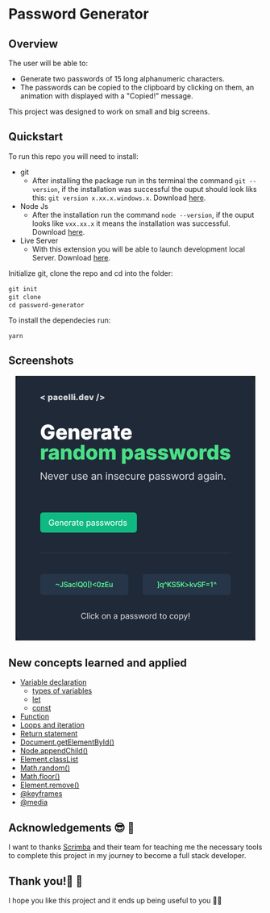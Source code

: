 # Password Generator

## Overview

The user will be able to:

-   Generate two passwords of 15 long alphanumeric characters.
-   The passwords can be copied to the clipboard by clicking on them, an animation with displayed with a "Copied!" message.

This project was designed to work on small and big screens.

## Quickstart

To run this repo you will need to install:

-   git
    -   After installing the package run in ths terminal the command `git --version`, if the installation was successful the ouput should look liks this: `git version x.xx.x.windows.x`. Download [here](https://git-scm.com/).
-   Node Js
    -   After the installation run the command `node --version`, if the ouput looks like `vxx.xx.x` it means the installation was successful. Download [here](https://nodejs.org/en/).
-   Live Server
    -   With this extension you will be able to launch development local Server. Download [here](https://marketplace.visualstudio.com/items?itemName=ritwickdey.LiveServer).

Initialize git, clone the repo and cd into the folder:

```
git init
git clone
cd password-generator
```

To install the dependecies run:

```
yarn
```

## Screenshots

<div align="center">
    <img src="screenshots/screenshot.png">
</div>

## New concepts learned and applied

-   [Variable declaration](https://developer.mozilla.org/en-US/docs/Learn/JavaScript/First_steps/Variables)
    -   [types of variables](https://developer.mozilla.org/en-US/docs/Learn/JavaScript/First_steps/Variables#variable_types)
    -   [let](https://developer.mozilla.org/en-US/docs/Web/JavaScript/Reference/Statements/let)
    -   [const](https://developer.mozilla.org/en-US/docs/Web/JavaScript/Reference/Statements/const)
-   [Function](https://developer.mozilla.org/en-US/docs/Web/JavaScript/Guide/Functions)
-   [Loops and iteration](https://developer.mozilla.org/en-US/docs/Web/JavaScript/Guide/Loops_and_iteration)
-   [Return statement](https://developer.mozilla.org/en-US/docs/Web/JavaScript/Reference/Statements/return)
-   [Document.getElementById()](https://developer.mozilla.org/en-US/docs/Web/API/Document/getElementById)
-   [Node.appendChild()](https://developer.mozilla.org/en-US/docs/Web/API/Node/appendChild)
-   [Element.classList](https://developer.mozilla.org/en-US/docs/Web/API/Element/classList)
-   [Math.random()](https://developer.mozilla.org/en-US/docs/Web/JavaScript/Reference/Global_Objects/Math/random)
-   [Math.floor()](https://developer.mozilla.org/en-US/docs/Web/JavaScript/Reference/Global_Objects/Math/floor)
-   [Element.remove()](https://developer.mozilla.org/en-US/docs/Web/API/Element/remove)
-   [@keyframes](https://developer.mozilla.org/en-US/docs/Web/CSS/@keyframes)
-   [@media](https://developer.mozilla.org/en-US/docs/Web/CSS/@media)

## Acknowledgements 😎 🙌

I want to thanks [Scrimba](https://scrimba.com/) and their team for teaching me the necessary tools to complete this project in my journey to become a full stack developer.

## Thank you!🎉 🎉

I hope you like this project and it ends up being useful to you 👨‍💻
